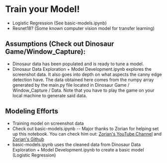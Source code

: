 # Train your Model!
- Logistic Regression (See basic-models.ipynb)
- Resnet18? (Some known computer vision model for transfer learning)

## Assumptions (Check out Dinosaur Game/Window_Capture):
- Dinosaur data has been populated and is ready to tune a model.
- Dinosaur Data Exploration + Model Development.ipynb explores the screenshot data. It also goes into depth on what aspects the canny edge detection have. The data obtained here comes from the numpy array generated by the main.py file located in Dinosaur Game / Window_Capture / Data. Note that you have to play the game on your local machine to generate said data.

## Modeling Efforts
- Training model on screenshot data
- Check out basic-models.ipynb -- Major thanks to Zorian for helping set up this notebook. You can check him out: [Zorian's YouTube Channel](https://www.youtube.com/channel/UC0oMmMPgGVqnDqNTyAIqTpw) and [Zorian's Github](https://zorian15.GitHub.io)
- basic-models.ipynb uses the cleaned data from Dinosaur Data Exploration + Model Development.ipynb to create a basic model (Logistic Regression)
